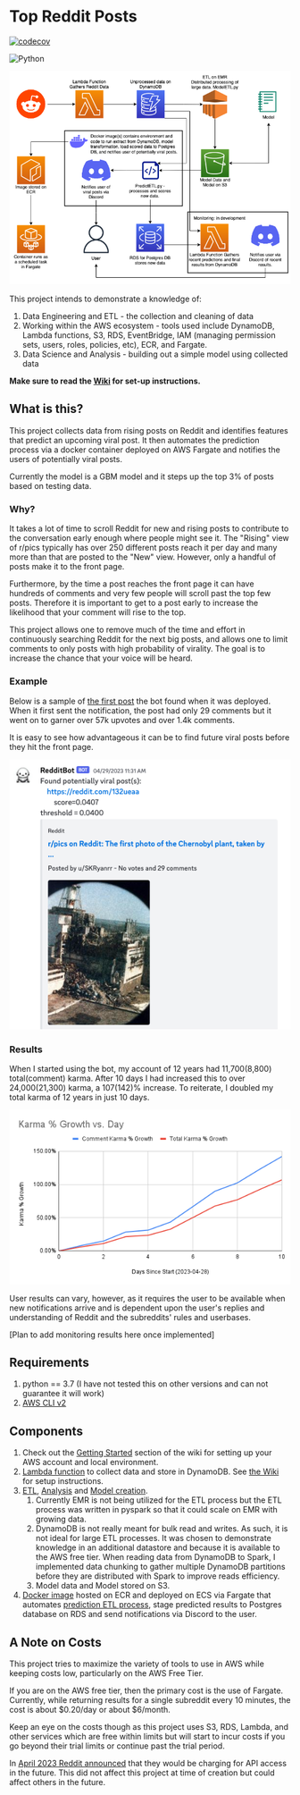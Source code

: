 # Top Reddit Posts

[![codecov](https://codecov.io/gh/kennethjmyers/Top-Reddit-Posts/branch/main/graph/badge.svg?token=ACZEU30AHM)](https://codecov.io/gh/kennethjmyers/Top-Reddit-Posts)

![Python](https://img.shields.io/badge/python-3.7-blue.svg) 

![](./images/architecture-diagram.png)

This project intends to demonstrate a knowledge of:

1. Data Engineering and ETL - the collection and cleaning of data
2. Working within the AWS ecosystem - tools used include DynamoDB, Lambda functions, S3, RDS, EventBridge, IAM (managing permission sets, users, roles, policies, etc), ECR, and Fargate.
3. Data Science and Analysis - building out a simple model using collected data

**Make sure to read the [Wiki](https://github.com/kennethjmyers/Top-Reddit-Posts/wiki) for set-up instructions.**

## What is this?

This project collects data from rising posts on Reddit and identifies features that predict an upcoming viral post. It then automates the prediction process via a docker container deployed on AWS Fargate and notifies the users of potentially viral posts. 

Currently the model is a GBM model and it steps up the top 3% of posts based on testing data.

### Why? 

It takes a lot of time to scroll Reddit for new and rising posts to contribute to the conversation early enough where people might see it. The "Rising" view of r/pics typically has over 250 different posts reach it per day and many more than that are posted to the "New" view. However, only a handful of posts make it to the front page. 

Furthermore, by the time a post reaches the front page it can have hundreds of comments and very few people will scroll past the top few posts. Therefore it is important to get to a post early to increase the likelihood that your comment will rise to the top.

This project allows one to remove much of the time and effort in continuously searching Reddit for the next big posts, and allows one to limit comments to only posts with high probability of virality. The goal is to increase the chance that your voice will be heard. 

### Example

Below is a sample of [the first post](https://www.reddit.com/r/pics/comments/132ueaa/the_first_photo_of_the_chernobyl_plant_taken_by/) the bot found when it was deployed. When it first sent the notification, the post had only 29 comments but it went on to garner over 57k upvotes and over 1.4k comments. 

It is easy to see how advantageous it can be to find future viral posts before they hit the front page.

![](./images/bot-example.png)

### Results

When I started using the bot, my account of 12 years had 11,700(8,800) total(comment) karma. After 10 days I had increased this to over 24,000(21,300) karma, a 107(142)% increase. To reiterate, I doubled my total karma of 12 years in just 10 days.

![](./images/Karma_pct_Growth_vs_Day.png)
 
 User results can vary, however, as it requires the user to be available when new notifications arrive and is dependent upon the user's replies and understanding of Reddit and the subreddits' rules and userbases.


[Plan to add monitoring results here once implemented]

## Requirements

1. python == 3.7 (I have not tested this on other versions and can not guarantee it will work)
2. [AWS CLI v2](https://docs.aws.amazon.com/cli/latest/userguide/getting-started-install.html)

## Components

1. Check out the [Getting Started](https://github.com/kennethjmyers/Top-Reddit-Posts/wiki/Getting-Started) section of the wiki for setting up your AWS account and local environment.
2. [Lambda function](./lambdaFunctions/getRedditDataFunction/) to collect data and store in DynamoDB. See [the Wiki](https://github.com/kennethjmyers/Top-Reddit-Posts/wiki/Lambda-Function---getRedditDataFunction) for setup instructions.
3. [ETL](model/ModelETL.py), [Analysis](./model/univariateAnalysis.ipynb) and [Model creation](model/model-GBM.ipynb). 
    1. Currently EMR is not being utilized for the ETL process but the ETL process was written in pyspark so that it could scale on EMR with growing data.  
    2. DynamoDB is not really meant for bulk read and writes. As such, it is not ideal for large ETL processes. It was chosen to demonstrate knowledge in an additional datastore and because it is available to the AWS free tier. When reading data from DynamoDB to Spark, I implemented data chunking to gather multiple DynamoDB partitions before they are distributed with Spark to improve reads efficiency.
    3. Model data and Model stored on S3.
4. [Docker image](model/Dockerfile) hosted on ECR and deployed on ECS via Fargate that automates [prediction ETL process](model/PredictETL.py), stage predicted results to Postgres database on RDS and send notifications via Discord to the user.

## A Note on Costs

This project tries to maximize the variety of tools to use in AWS while keeping costs low, particularly on the AWS Free Tier. 

If you are on the AWS free tier, then the primary cost is the use of Fargate. Currently, while returning results for a single subreddit every 10 minutes, the cost is about $0.20/day or about $6/month. 

Keep an eye on the costs though as this project uses S3, RDS, Lambda, and other services which are free within limits but will start to incur costs if you go beyond their trial limits or continue past the trial period.

In [April 2023 Reddit announced](https://www.nytimes.com/2023/04/18/technology/reddit-ai-openai-google.html) that they would be charging for API access in the future. This did not affect this project at time of creation but could affect others in the future.
